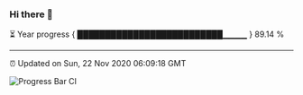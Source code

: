 ### Hi there 👋

⏳ Year progress { ██████████████████████████▁▁▁▁ } 89.14 %

---

⏰ Updated on Sun, 22 Nov 2020 06:09:18 GMT

![Progress Bar CI](https://github.com/liununu/liununu/workflows/Progress%20Bar%20CI/badge.svg)
